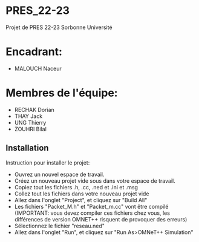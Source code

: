 # PRES_22-23
Projet de PRES 22-23 Sorbonne Université 

# Encadrant:
- MALOUCH Naceur

# Membres de l'équipe:
- RECHAK Dorian
- THAY Jack
- UNG Thierry
- ZOUHRI Bilal

## Installation
Instruction pour installer le projet:
* Ouvrez un nouvel espace de travail.
* Créez un nouveau projet vide sous dans votre espace de travail.
* Copiez tout les fichiers .h, .cc, .ned et .ini et .msg
* Collez tout les fichiers dans votre nouveau projet vide
* Allez dans l'onglet "Project", et cliquez sur "Build All"
* Les fichiers "Packet_M.h" et "Packet_m.cc" vont être compilé (IMPORTANT: vous devez compiler ces fichiers chez vous, les différences de version OMNET++ risquent de provoquer des erreurs)
* Sélectionnez le fichier "reseau.ned"
* Allez dans l'onglet "Run", et cliquez sur "Run As>OMNeT++ Simulation"
